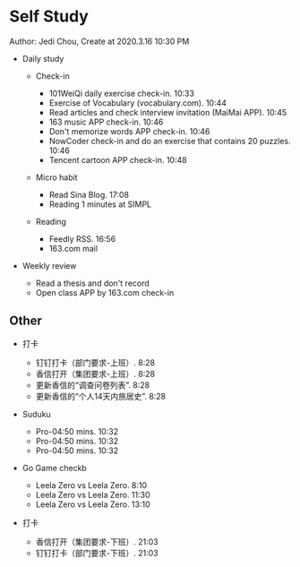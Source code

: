 # Self Study

Author: Jedi Chou, Create at 2020.3.16 10:30 PM

* Daily study
  * Check-in
    * 101WeiQi daily exercise check-in. 10:33
    * Exercise of Vocabulary (vocabulary.com). 10:44
    * Read articles and check interview invitation (MaiMai APP). 10:45
    * 163 music APP check-in. 10:46
    * Don't memorize words APP check-in. 10:46
    * NowCoder check-in and do an exercise that contains 20 puzzles. 10:46
    * Tencent cartoon APP check-in. 10:48

  * Micro habit
    * Read Sina Blog. 17:08
    * Reading 1 minutes at SIMPL

  * Reading
    * Feedly RSS. 16:56
    * 163.com mail

* Weekly review
  * Read a thesis and don't record
  * Open class APP by 163.com check-in

## Other

* 打卡
  * 钉钉打卡（部门要求-上班）. 8:28
  * 香信打开（集团要求-上班）. 8:28
  * 更新香信的“调查问卷列表”. 8:28
  * 更新香信的“个人14天内旅居史”. 8:28

* Suduku
  * Pro-04:50 mins. 10:32
  * Pro-04:50 mins. 10:32
  * Pro-04:50 mins. 10:32

* Go Game checkb
  * Leela Zero vs Leela Zero. 8:10
  * Leela Zero vs Leela Zero. 11:30
  * Leela Zero vs Leela Zero. 13:10

* 打卡
  * 香信打开（集团要求-下班）. 21:03
  * 钉钉打卡（部门要求-下班）. 21:03
